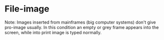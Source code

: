 # File-image
Note: Images inserted from mainframes (big computer systems) don't give pro-image usually. In this condition an empty or grey frame appears into the screen, while into print image is typed normally.  
